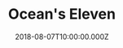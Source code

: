---
title: "Ocean's Eleven"
year: 2001
date: 2018-08-07T10:00:00.000Z
permalink: /almanac/movies/2018-08-07-oceans-eleven/index.html
rating: 3
tmdbid: 161
---